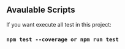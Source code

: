 ## Avaulable Scripts

If you want execute all test in this project:
### `npm test --coverage or npm run test`
